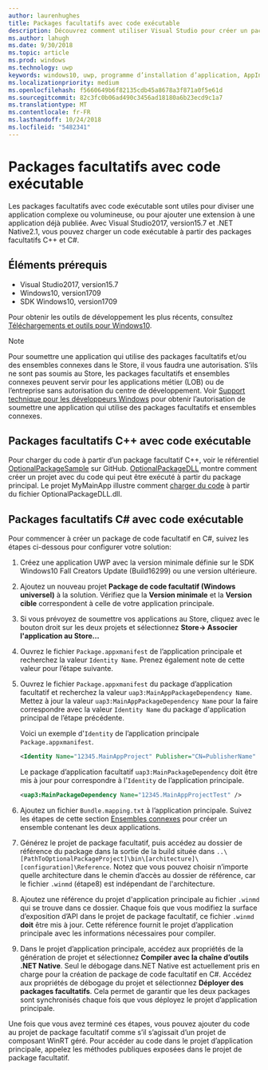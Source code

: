 ```yaml
---
author: laurenhughes
title: Packages facultatifs avec code exécutable
description: Découvrez comment utiliser Visual Studio pour créer un package facultatif avec du code exécutable.
ms.author: lahugh
ms.date: 9/30/2018
ms.topic: article
ms.prod: windows
ms.technology: uwp
keywords: windows10, uwp, programme d’installation d’application, AppInstaller, charger une version test, ensemble connexe, packages facultatifs
ms.localizationpriority: medium
ms.openlocfilehash: f5660649b6f82135cdb45a8678a3f871a0f5e61d
ms.sourcegitcommit: 82c3fc0b06ad490c3456ad18180a6b23ecd9c1a7
ms.translationtype: MT
ms.contentlocale: fr-FR
ms.lasthandoff: 10/24/2018
ms.locfileid: "5482341"
---
```

# <a name="optional-packages-with-executable-code"></a>Packages facultatifs avec code exécutable
 
Les packages facultatifs avec code exécutable sont utiles pour diviser une application complexe ou volumineuse, ou pour ajouter une extension à une application déjà publiée. Avec Visual Studio2017, version15.7 et .NET Native2.1, vous pouvez charger un code exécutable à partir des packages facultatifs C++ et C#.

## <a name="prerequisites"></a>Éléments prérequis
- Visual Studio2017, version15.7
- Windows10, version1709
- SDK Windows10, version1709

Pour obtenir les outils de développement les plus récents, consultez [Téléchargements et outils pour Windows10](https://developer.microsoft.com/windows/downloads). 

> [!NOTE]
> Pour soumettre une application qui utilise des packages facultatifs et/ou des ensembles connexes dans le Store, il vous faudra une autorisation. S’ils ne sont pas soumis au Store, les packages facultatifs et ensembles connexes peuvent servir pour les applications métier (LOB) ou de l’entreprise sans autorisation du centre de développement. Voir [Support technique pour les développeurs Windows](https://developer.microsoft.com/windows/support) pour obtenir l’autorisation de soumettre une application qui utilise des packages facultatifs et ensembles connexes.

## <a name="c-optional-packages-with-executable-code"></a>Packages facultatifs C++ avec code exécutable

Pour charger du code à partir d’un package facultatif C++, voir le référentiel [OptionalPackageSample](https://github.com/AppInstaller/OptionalPackageSample) sur GitHub. [OptionalPackageDLL](https://github.com/AppInstaller/OptionalPackageSample/tree/master/OptionalPackageDLL) montre comment créer un projet avec du code qui peut être exécuté à partir du package principal. Le projet MyMainApp illustre comment [charger du code](https://github.com/AppInstaller/OptionalPackageSample/blob/bf6b4915ff1f3b8abfdaacb1ad9e77184c49fe18/MyMainApp/MainPage.xaml.cpp#L182) à partir du fichier OptionalPackageDLL.dll.

## <a name="c-optional-packages-with-executable-code"></a>Packages facultatifs C# avec code exécutable

Pour commencer à créer un package de code facultatif en C#, suivez les étapes ci-dessous pour configurer votre solution:

1. Créez une application UWP avec la version minimale définie sur le SDK Windows10 Fall Creators Update (Build16299) ou une version ultérieure.

2. Ajoutez un nouveau projet **Package de code facultatif (Windows universel)** à la solution. Vérifiez que la **Version minimale** et la **Version cible** correspondent à celle de votre application principale.

3. Si vous prévoyez de soumettre vos applications au Store, cliquez avec le bouton droit sur les deux projets et sélectionnez **Store-> Associer l'application au Store...**

4. Ouvrez le fichier `Package.appxmanifest` de l’application principale et recherchez la valeur `Identity Name`. Prenez également note de cette valeur pour l’étape suivante.

5. Ouvrez le fichier `Package.appxmanifest` du package d’application facultatif et recherchez la valeur `uap3:MainAppPackageDependency Name`. Mettez à jour la valeur `uap3:MainAppPackageDependency Name` pour la faire correspondre avec la valeur `Identity Name` du package d'application principal de l’étape précédente. 

    Voici un exemple d'`Identity` de l’application principale `Package.appxmanifest`.
    ```XML
    <Identity Name="12345.MainAppProject" Publisher="CN=PublisherName" Version="1.0.0.0" />
    ```

    Le package d’application facultatif `uap3:MainPackageDependency` doit être mis à jour pour correspondre à l'`Identity` de l’application principale.
    ```XML
    <uap3:MainPackageDependency Name="12345.MainAppProjectTest" />
    ```

6. Ajoutez un fichier `Bundle.mapping.txt` à l’application principale. Suivez les étapes de cette section [Ensembles connexes](https://docs.microsoft.com/windows/uwp/packaging/optional-packages#related-sets) pour créer un ensemble contenant les deux applications. 

7. Générez le projet de package facultatif, puis accédez au dossier de référence du package dans la sortie de la build située dans `..\[PathToOptionalPackageProject]\bin\[architecture]\[configuration]\Reference`. Notez que vous pouvez choisir n’importe quelle architecture dans le chemin d’accès au dossier de référence, car le fichier `.winmd` (étape8) est indépendant de l'architecture.

8. Ajoutez une référence du projet d'application principale au fichier `.winmd` qui se trouve dans ce dossier. Chaque fois que vous modifiez la surface d’exposition d’API dans le projet de package facultatif, ce fichier `.winmd` **doit** être mis à jour. Cette référence fournit le projet d’application principale avec les informations nécessaires pour compiler.

9. Dans le projet d’application principale, accédez aux propriétés de la génération de projet et sélectionnez **Compiler avec la chaîne d’outils .NET Native**. Seul le débogage dans.NET Native est actuellement pris en charge pour la création de package de code facultatif en C#. Accédez aux propriétés de débogage du projet et sélectionnez **Déployer des packages facultatifs**. Cela permet de garantir que les deux packages sont synchronisés chaque fois que vous déployez le projet d’application principale.

Une fois que vous avez terminé ces étapes, vous pouvez ajouter du code au projet de package facultatif comme s’il s’agissait d’un projet de composant WinRT géré. Pour accéder au code dans le projet d’application principale, appelez les méthodes publiques exposées dans le projet de package facultatif.